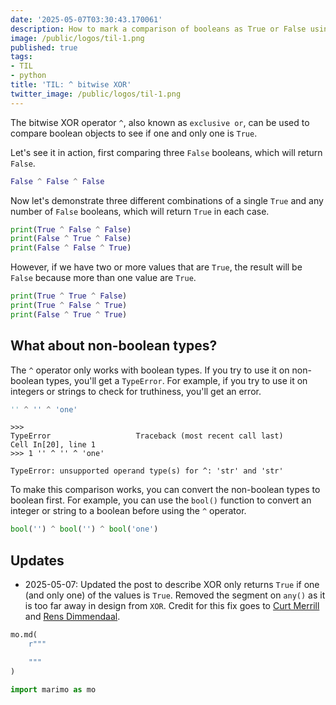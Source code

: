 ```yaml
---
date: '2025-05-07T03:30:43.170061'
description: How to mark a comparison of booleans as True or False using bitwise XOR.
image: /public/logos/til-1.png
published: true
tags:
- TIL
- python
title: 'TIL: ^ bitwise XOR'
twitter_image: /public/logos/til-1.png
---
```


The bitwise XOR operator `^`, also known as `exclusive or`, can be used to compare boolean objects to see if one and only one is `True`.

Let's see it in action, first comparing three `False` booleans, which will return `False`.

```python {.marimo}
False ^ False ^ False
```

Now let's demonstrate three different combinations of a single `True` and any number of `False` booleans, which will return `True` in each case.

```python {.marimo}
print(True ^ False ^ False)
print(False ^ True ^ False)
print(False ^ False ^ True)
```

However, if we have two or more values that are `True`, the result will be `False` because more than one value are `True`.

```python {.marimo}
print(True ^ True ^ False)
print(True ^ False ^ True)
print(False ^ True ^ True)
```

## What about non-boolean types?

The `^` operator only works with boolean types. If you try to use it on non-boolean types, you'll get a `TypeError`. For example, if you try to use it on integers or strings to check for truthiness, you'll get an error.

```python
'' ^ '' ^ 'one'
```

```
>>>
TypeError                   Traceback (most recent call last)
Cell In[20], line 1
>>> 1 '' ^ '' ^ 'one'

TypeError: unsupported operand type(s) for ^: 'str' and 'str'
```
To make this comparison works, you can convert the non-boolean types to boolean first. For example, you can use the `bool()` function to convert an integer or string to a boolean before using the `^` operator.

```python {.marimo}
bool('') ^ bool('') ^ bool('one')
```

## Updates

- 2025-05-07: Updated the post to describe XOR only returns `True` if one (and only one) of the values is `True`. Removed the segment on `any()` as it is too far away in design from `XOR`.  Credit for this fix goes to [Curt Merrill](https://bsky.app/profile/cmerrill.com) and [Rens Dimmendaal](https://rensdimmendaal.com/).

```python {.marimo hide_code="true"}
mo.md(
    r"""

    """
)
```

```python {.marimo}
import marimo as mo
```
